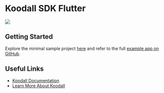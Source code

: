 # Koodall SDK Flutter
[![](https://www.koodall.ai/media/images/logo/logo-color.svg)](https://www.koodall.ai/)

## Getting Started  

Explore the minimal sample project [here](example/) and refer to the full [example app on GitHub](https://github.com/koodall-ai/quickstart-flutter-plugin).

## Useful Links  

- [Koodall Documentation](https://docs.koodall.ai)  
- [Learn More About Koodall](https://www.koodall.ai/)
